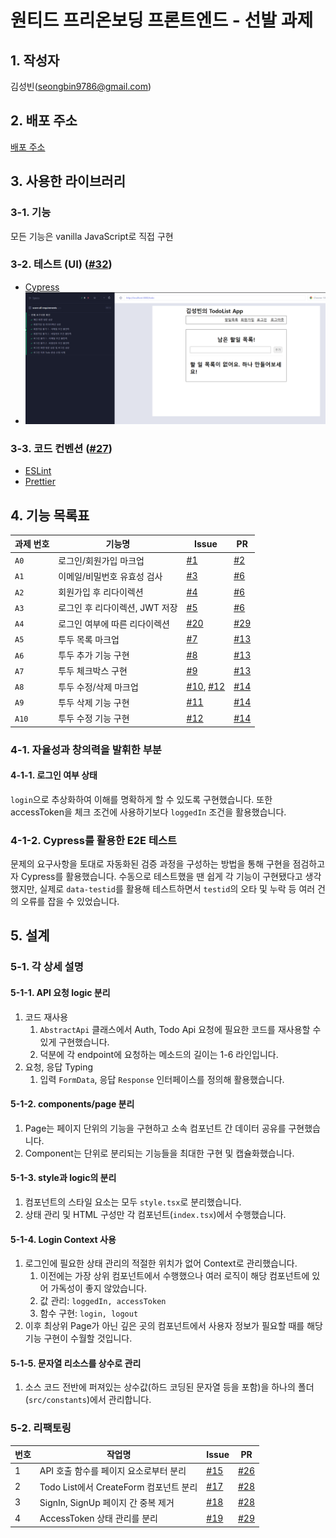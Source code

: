 # 원티드 프리온보딩 프론트엔드 - 선발 과제

## 1. 작성자

김성빈(seongbin9786@gmail.com)

## 2. 배포 주소

[배포 주소](wanted-pre-onboarding-frontend-bvv9kdntp-seongbin9786.vercel.app)

## 3. 사용한 라이브러리

### 3-1. 기능

모든 기능은 vanilla JavaScript로 직접 구현

### 3-2. 테스트 (UI) ([#32](https://github.com/seongbin9786/wanted-pre-onboarding-frontend/issues/32))

- [Cypress](https://www.cypress.io/)
- ![cypress](https://github.com/seongbin9786/wanted-pre-onboarding-frontend/blob/main/docs/images/cypress.png)

### 3-3. 코드 컨벤션 ([#27](https://github.com/seongbin9786/wanted-pre-onboarding-frontend/issues/27))

- [ESLint](https://eslint.org/)
- [Prettier](https://prettier.io/)

## 4. 기능 목록표

| 과제 번호 | 기능명 | Issue | PR |
|----------|--------|-------|----|
| `A0` | 로그인/회원가입 마크업 | [#1](https://github.com/seongbin9786/wanted-pre-onboarding-frontend/issues/1) | [#2](https://github.com/seongbin9786/wanted-pre-onboarding-frontend/issues/2) |
| `A1` | 이메일/비밀번호 유효성 검사 | [#3](https://github.com/seongbin9786/wanted-pre-onboarding-frontend/issues/3) | [#6](https://github.com/seongbin9786/wanted-pre-onboarding-frontend/issues/6) |
| `A2` | 회원가입 후 리다이렉션 | [#4](https://github.com/seongbin9786/wanted-pre-onboarding-frontend/issues/4) | [#6](https://github.com/seongbin9786/wanted-pre-onboarding-frontend/issues/6) |
| `A3` | 로그인 후 리다이렉션, JWT 저장 | [#5](https://github.com/seongbin9786/wanted-pre-onboarding-frontend/issues/5) | [#6](https://github.com/seongbin9786/wanted-pre-onboarding-frontend/issues/6) |
| `A4` | 로그인 여부에 따른 리다이렉션 | [#20](https://github.com/seongbin9786/wanted-pre-onboarding-frontend/2issues/0) | [#29](https://github.com/seongbin9786/wanted-pre-onboarding-frontend/2issues/9) |
| `A5` | 투두 목록 마크업 | [#7](https://github.com/seongbin9786/wanted-pre-onboarding-frontend/issues/7) | [#13](https://github.com/seongbin9786/wanted-pre-onboarding-frontend/issues/13) |
| `A6` | 투두 추가 기능 구현 | [#8](https://github.com/seongbin9786/wanted-pre-onboarding-frontend/issues/8) | [#13](https://github.com/seongbin9786/wanted-pre-onboarding-frontend/issues/13) |
| `A7` | 투두 체크박스 구현 | [#9](https://github.com/seongbin9786/wanted-pre-onboarding-frontend/issues/9) | [#13](https://github.com/seongbin9786/wanted-pre-onboarding-frontend/issues/13) |
| `A8` | 투두 수정/삭제 마크업 | [#10](https://github.com/seongbin9786/wanted-pre-onboarding-frontend/issues/10), [#12](https://github.com/seongbin9786/wanted-pre-onboarding-frontend/issues/12) | [#14](https://github.com/seongbin9786/wanted-pre-onboarding-frontend/issues/14) |
| `A9` | 투두 삭제 기능 구현 | [#11](https://github.com/seongbin9786/wanted-pre-onboarding-frontend/issues/11) | [#14](https://github.com/seongbin9786/wanted-pre-onboarding-frontend/issues/14) |
| `A10` | 투두 수정 기능 구현 | [#12](https://github.com/seongbin9786/wanted-pre-onboarding-frontend/issues/12) | [#14](https://github.com/seongbin9786/wanted-pre-onboarding-frontend/issues/14) |

### 4-1. 자율성과 창의력을 발휘한 부분

#### 4-1-1. 로그인 여부 상태

`login`으로 추상화하여 이해를 명확하게 할 수 있도록 구현했습니다. 또한 accessToken을 체크 조건에 사용하기보다 `loggedIn` 조건을 활용했습니다.

### 4-1-2. Cypress를 활용한 E2E 테스트

문제의 요구사항을 토대로 자동화된 검증 과정을 구성하는 방법을 통해 구현을 점검하고자 Cypress를 활용했습니다. 수동으로 테스트했을 땐 쉽게 각 기능이 구현됐다고 생각했지만, 실제로 `data-testid`를 활용해 테스트하면서 `testid`의 오타 및 누락 등 여러 건의 오류를 잡을 수 있었습니다.

## 5. 설계

### 5-1. 각 상세 설명

#### 5-1-1. API 요청 logic 분리

 1. 코드 재사용
    1. `AbstractApi` 클래스에서 Auth, Todo Api 요청에 필요한 코드를 재사용할 수 있게 구현했습니다.
    2. 덕분에 각 endpoint에 요청하는 메소드의 길이는 1-6 라인입니다.
 2. 요청, 응답 Typing
    1. 입력 `FormData`, 응답 `Response` 인터페이스를 정의해 활용했습니다.

#### 5-1-2. components/page 분리

1. Page는 페이지 단위의 기능을 구현하고 소속 컴포넌트 간 데이터 공유를 구현했습니다.
2. Component는 단위로 분리되는 기능들을 최대한 구현 및 캡슐화했습니다.

#### 5-1-3. style과 logic의 분리

1. 컴포넌트의 스타일 요소는 모두 `style.tsx`로 분리했습니다.
2. 상태 관리 및 HTML 구성만 각 컴포넌트(`index.tsx`)에서 수행했습니다.

#### 5-1-4. Login Context 사용

1. 로그인에 필요한 상태 관리의 적절한 위치가 없어 Context로 관리했습니다.
   1. 이전에는 가장 상위 컴포넌트에서 수행했으나 여러 로직이 해당 컴포넌트에 있어 가독성이 좋지 않았습니다.
   2. 값 관리: `loggedIn, accessToken`
   3. 함수 구현: `login, logout`
2. 이후 최상위 Page가 아닌 깊은 곳의 컴포넌트에서 사용자 정보가 필요할 때를 해당 기능 구현이 수월할 것입니다.

#### 5-1-5. 문자열 리소스를 상수로 관리

1. 소스 코드 전반에 퍼져있는 상수값(하드 코딩된 문자열 등을 포함)을 하나의 폴더(`src/constants`)에서 관리합니다.

### 5-2. 리팩토링

| 번호 | 작업명 | Issue | PR |
|------|-------|-------|----|
| 1 | API 호출 함수를 페이지 요소로부터 분리 | [#15](https://github.com/seongbin9786/wanted-pre-onboarding-frontend/issues/15) | [#26](https://github.com/seongbin9786/wanted-pre-onboarding-frontend/issues/26) |
| 2 | Todo List에서 CreateForm 컴포넌트 분리 | [#17](https://github.com/seongbin9786/wanted-pre-onboarding-frontend/issues/17) | [#28](https://github.com/seongbin9786/wanted-pre-onboarding-frontend/issues/28) |
| 3 | SignIn, SignUp 페이지 간 중복 제거 | [#18](https://github.com/seongbin9786/wanted-pre-onboarding-frontend/issues/18) | [#28](https://github.com/seongbin9786/wanted-pre-onboarding-frontend/issues/28) | 
| 4 | AccessToken 상태 관리를 분리 | [#19](https://github.com/seongbin9786/wanted-pre-onboarding-frontend/issues/19) | [#29](https://github.com/seongbin9786/wanted-pre-onboarding-frontend/issues/29) |

